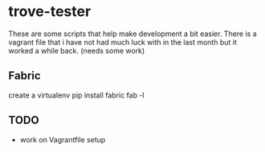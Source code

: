 trove-tester
============

These are some scripts that help make development a bit easier. There is a
vagrant file that i have not had much luck with in the last month but it
worked a while back. (needs some work)


Fabric
------

create a virtualenv
pip install fabric
fab -l


TODO
----

- work on Vagrantfile setup
